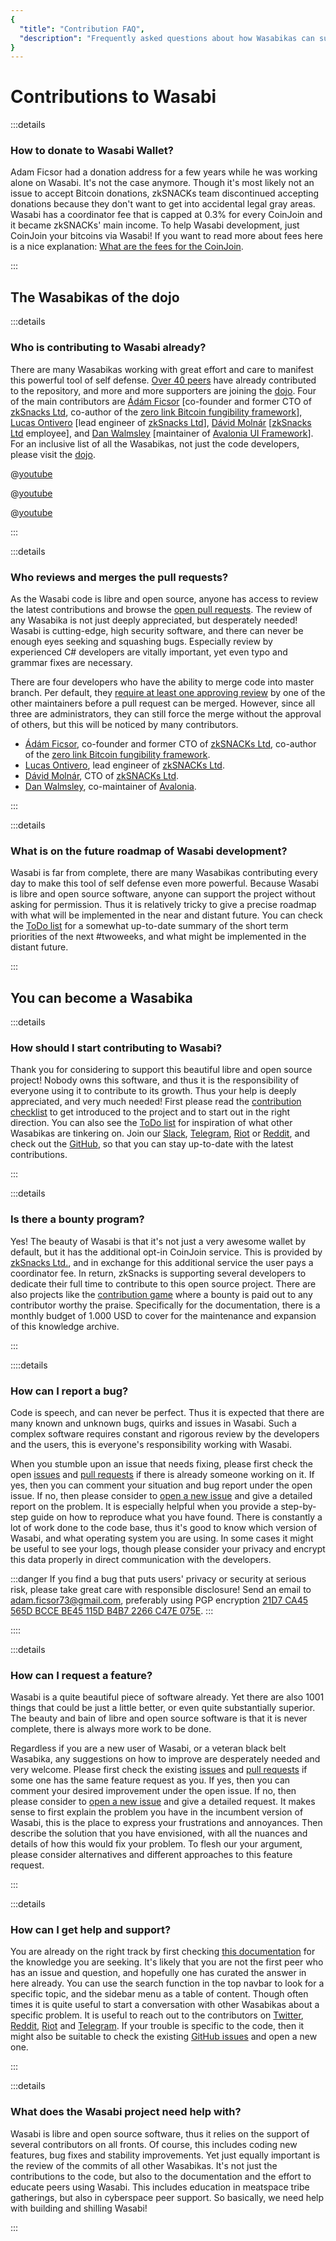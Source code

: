 ```yaml
---
{
  "title": "Contribution FAQ",
  "description": "Frequently asked questions about how Wasabikas can support the project. This is the Wasabi documentation, an archive of knowledge about the open-source, non-custodial and privacy-focused Bitcoin wallet for desktop."
}
---
```


# Contributions to Wasabi

:::details
<div itemscope itemprop="mainEntity" itemtype="https://schema.org/Question">
<div itemprop="name">

### How to donate to Wasabi Wallet?
</div>
<div itemscope itemprop="acceptedAnswer" itemtype="https://schema.org/Answer">
<div itemprop="text">

Adam Ficsor had a donation address for a few years while he was working alone on Wasabi.
It's not the case anymore.
Though it's most likely not an issue to accept Bitcoin donations, zkSNACKs team discontinued accepting donations because they don't want to get into accidental legal gray areas.
Wasabi has a coordinator fee that is capped at 0.3% for every CoinJoin and it became zkSNACKs' main income.
To help Wasabi development, just CoinJoin your bitcoins via Wasabi!
If you want to read more about fees here is a nice explanation: [What are the fees for the CoinJoin](/FAQ/FAQ-UseWasabi.md#what-are-the-fees-for-the-coinjoin).
</div>
:::
</div>

## The Wasabikas of the dojo

:::details
<div itemscope itemprop="mainEntity" itemtype="https://schema.org/Question">
<div itemprop="name">

### Who is contributing to Wasabi already?
</div>
<div itemscope itemprop="acceptedAnswer" itemtype="https://schema.org/Answer">
<div itemprop="text">

There are many Wasabikas working with great effort and care to manifest this powerful tool of self defense.
[Over 40 peers](https://github.com/zkSNACKs/WalletWasabi/graphs/contributors) have already contributed to the repository, and more and more supporters are joining the [dojo](/building-wasabi/Dojo.md).
Four of the main contributors are [Ádám Ficsor](https://github.com/nopara73) [co-founder and former CTO of [zkSnacks Ltd](https://zksnacks.com/), co-author of the [zero link Bitcoin fungibility framework](https://github.com/nopara73/ZeroLink)], [Lucas Ontivero](https://github.com/lontivero) [lead engineer of [zkSnacks Ltd](https://zksnacks.com/)], [Dávid Molnár](https://github.com/molnard) [[zkSnacks Ltd](https://zksnacks.com/) employee], and [Dan Walmsley](https://github.com/danwalmsley) [maintainer of [Avalonia UI Framework](https://github.com/AvaloniaUI/Avalonia)].
For an inclusive list of all the Wasabikas, not just the code developers, please visit the [dojo](/building-wasabi/Dojo.md).

@[youtube](F8xNSOhbWrw)

@[youtube](Yg7_3LIutJA)

@[youtube](X9BB_9faJE8)
</div>
:::
</div>

:::details
<div itemscope itemprop="mainEntity" itemtype="https://schema.org/Question">
<div itemprop="name">

### Who reviews and merges the pull requests?
</div>
<div itemscope itemprop="acceptedAnswer" itemtype="https://schema.org/Answer">
<div itemprop="text">

As the Wasabi code is libre and open source, anyone has access to review the latest contributions and browse the [open pull requests](https://github.com/zkSNACKs/WalletWasabi/pulls?q=is%3Apr+is%3Aopen+sort%3Aupdated-desc).
The review of any Wasabika is not just deeply appreciated, but desperately needed!
Wasabi is cutting-edge, high security software, and there can never be enough eyes seeking and squashing bugs.
Especially review by experienced C# developers are vitally important, yet even typo and grammar fixes are necessary.

There are four developers who have the ability to merge code into master branch.
Per default, they [require at least one approving review](https://help.github.com/en/github/administering-a-repository/about-required-reviews-for-pull-requests) by one of the other maintainers before a pull request can be merged.
However, since all three are administrators, they can still force the merge without the approval of others, but this will be noticed by many contributors.
- [Ádám Ficsor](https://github.com/nopara73), co-founder and former CTO of [zkSNACKs Ltd](https://zksnacks.com/), co-author of the [zero link Bitcoin fungibility framework](https://github.com/nopara73/ZeroLink).
- [Lucas Ontivero](https://github.com/lontivero), lead engineer of [zkSNACKs Ltd](https://zksnacks.com/).
- [Dávid Molnár](https://github.com/molnard), CTO of [zkSNACKs Ltd](https://zksnacks.com/).
- [Dan Walmsley](https://github.com/danwalmsley), co-maintainer of [Avalonia](https://github.com/AvaloniaUI/Avalonia/).
</div>
:::
</div>

:::details
<div itemscope itemprop="mainEntity" itemtype="https://schema.org/Question">
<div itemprop="name">

### What is on the future roadmap of Wasabi development?
</div>
<div itemscope itemprop="acceptedAnswer" itemtype="https://schema.org/Answer">
<div itemprop="text">

Wasabi is far from complete, there are many Wasabikas contributing every day to make this tool of self defense even more powerful.
Because Wasabi is libre and open source software, anyone can support the project without asking for permission.
Thus it is relatively tricky to give a precise roadmap with what will be implemented in the near and distant future.
You can check the [ToDo list](/building-wasabi/ToDo.md) for a somewhat up-to-date summary of the short term priorities of the next #twoweeks, and what might be implemented in the distant future.
</div>
:::
</div>

## You can become a Wasabika

:::details
<div itemscope itemprop="mainEntity" itemtype="https://schema.org/Question">
<div itemprop="name">

### How should I start contributing to Wasabi?
</div>
<div itemscope itemprop="acceptedAnswer" itemtype="https://schema.org/Answer">
<div itemprop="text">

Thank you for considering to support this beautiful libre and open source project!
Nobody owns this software, and thus it is the responsibility of everyone using it to contribute to its growth.
Thus your help is deeply appreciated, and very much needed!
First please read the [contribution checklist](/building-wasabi/ContributionChecklist.md) to get introduced to the project and to start out in the right direction.
You can also see the [ToDo list](/building-wasabi/ToDo.md) for inspiration of what other Wasabikas are tinkering on.
Join our [Slack](https://join.slack.com/t/tumblebit/shared_invite/enQtNjQ1MTQ2NzQ1ODI0LWIzOTg5YTM3YmNkOTg1NjZmZTQ3NmM1OTAzYmQyYzk1M2M0MTdlZDk2OTQwNzFiNTg1ZmExNzM0NjgzY2M0Yzg), [Telegram](https://t.me/WasabiWallet), [Riot](https://riot.im/app/#/room/#wasabiwallet:matrix.org) or [Reddit](https://www.reddit.com/r/WasabiWallet/), and check out the [GitHub](https://github.com/zkSnacks/WalletWasabi), so that you can stay up-to-date with the latest contributions.
</div>
:::
</div>

:::details
<div itemscope itemprop="mainEntity" itemtype="https://schema.org/Question">
<div itemprop="name">

### Is there a bounty program?
</div>
<div itemscope itemprop="acceptedAnswer" itemtype="https://schema.org/Answer">
<div itemprop="text">

Yes!
The beauty of Wasabi is that it's not just a very awesome wallet by default, but it has the additional opt-in CoinJoin service.
This is provided by [zkSnacks Ltd.](https://zksnacks.com), and in exchange for this additional service the user pays a coordinator fee.
In return, zkSnacks is supporting several developers to dedicate their full time to contribute to this open source project.
There are also projects like the [contribution game](/building-wasabi/ContributionGame.md) where a bounty is paid out to any contributor worthy the praise.
Specifically for the documentation, there is a monthly budget of 1.000 USD to cover for the maintenance and expansion of this knowledge archive.
</div>
:::
</div>

::::details
<div itemscope itemprop="mainEntity" itemtype="https://schema.org/Question">
<div itemprop="name">

### How can I report a bug?
</div>
<div itemscope itemprop="acceptedAnswer" itemtype="https://schema.org/Answer">
<div itemprop="text">

Code is speech, and can never be perfect.
Thus it is expected that there are many known and unknown bugs, quirks and issues in Wasabi.
Such a complex software requires constant and rigorous review by the developers and the users, this is everyone's responsibility working with Wasabi.

When you stumble upon an issue that needs fixing, please first check the open [issues](https://github.com/zkSNACKs/WalletWasabi/issues/) and [pull requests](https://github.com/zkSNACKs/WalletWasabi/pulls) if there is already someone working on it.
If yes, then you can comment your situation and bug report under the open issue.
If no, then please consider to [open a new issue](https://github.com/zkSNACKs/WalletWasabi/issues/new?template=bug-report.md) and give a detailed report on the problem.
It is especially helpful when you provide a step-by-step guide on how to reproduce what you have found.
There is constantly a lot of work done to the code base, thus it's good to know which version of Wasabi, and what operating system you are using.
In some cases it might be useful to see your logs, though please consider your privacy and encrypt this data properly in direct communication with the developers.

:::danger
If you find a bug that puts users' privacy or security at serious risk, please take great care with responsible disclosure!
Send an email to [adam.ficsor73@gmail.com](mailto:adam.ficsor73@gmail.com), preferably using PGP encryption [21D7 CA45 565D BCCE BE45 115D B4B7 2266 C47E 075E](https://github.com/zkSNACKs/WalletWasabi/blob/master/SECURITY.md).
:::
</div>
::::
</div>

:::details
<div itemscope itemprop="mainEntity" itemtype="https://schema.org/Question">
<div itemprop="name">

### How can I request a feature?
</div>
<div itemscope itemprop="acceptedAnswer" itemtype="https://schema.org/Answer">
<div itemprop="text">

Wasabi is a quite beautiful piece of software already.
Yet there are also 1001 things that could be just a little better, or even quite substantially superior.
The beauty and bain of libre and open source software is that it is never complete, there is always more work to be done.

Regardless if you are a new user of Wasabi, or a veteran black belt Wasabika, any suggestions on how to improve are desperately needed and very welcome.
Please first check the existing [issues](https://github.com/zkSNACKs/WalletWasabi/issues/) and [pull requests](https://github.com/zkSNACKs/WalletWasabi/pulls) if some one has the same feature request as you.
If yes, then you can comment your desired improvement under the open issue.
If no, then please consider to [open a new issue](https://github.com/zkSNACKs/WalletWasabi/issues/new?template=feature-request.md) and give a detailed request.
It makes sense to first explain the problem you have in the incumbent version of Wasabi, this is the place to express your frustrations and annoyances.
Then describe the solution that you have envisioned, with all the nuances and details of how this would fix your problem.
To flesh our your argument, please consider alternatives and different approaches to this feature request.
</div>
:::
</div>

:::details
<div itemscope itemprop="mainEntity" itemtype="https://schema.org/Question">
<div itemprop="name">

### How can I get help and support?
</div>
<div itemscope itemprop="acceptedAnswer" itemtype="https://schema.org/Answer">
<div itemprop="text">

You are already on the right track by first checking [this documentation](https://docs.wasabiwallet.io) for the knowledge you are seeking.
It's likely that you are not the first peer who has an issue and question, and hopefully one has curated the answer in here already.
You can use the search function in the top navbar to look for a specific topic, and the sidebar menu as a table of content.
Though often times it is quite useful to start a conversation with other Wasabikas about a specific problem.
It is useful to reach out to the contributors on [Twitter](https://twitter.com/wasabiwallet), [Reddit](https://old.reddit.com/r/WasabiWallet/), [Riot](https://riot.im/app/#/room/#wasabiwallet:matrix.org) and [Telegram](https://t.me/WasabiWallet).
If your trouble is specific to the code, then it might also be suitable to check the existing [GitHub issues](https://github.com/zkSNACKs/WalletWasabi/issues/) and open a new one.
</div>
:::
</div>

:::details
<div itemscope itemprop="mainEntity" itemtype="https://schema.org/Question">
<div itemprop="name">

### What does the Wasabi project need help with?
</div>
<div itemscope itemprop="acceptedAnswer" itemtype="https://schema.org/Answer">
<div itemprop="text">

Wasabi is libre and open source software, thus it relies on the support of several contributors on all fronts.
Of course, this includes coding new features, bug fixes and stability improvements.
Yet just equally important is the review of the commits of all other Wasabikas.
It's not just the contributions to the code, but also to the documentation and the effort to educate peers using Wasabi.
This includes education in meatspace tribe gatherings, but also in cyberspace peer support.
So basically, we need help with building and shilling Wasabi!
</div>
:::
</div>
